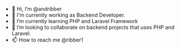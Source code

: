 - 👋 Hi, I’m @andribber
- 👀 I'm currently working as Backend Developer.
- 🌱 I’m currently learning PHP and Laravel Framework
- 💞️ I’m looking to collaborate on backend projects that uses PHP and Laravel.
- 📫 How to reach me @ribber1

<!---
andribber/andribber is a ✨ special ✨ repository because its `README.md` (this file) appears on your GitHub profile.
You can click the Preview link to take a look at your changes.
--->
